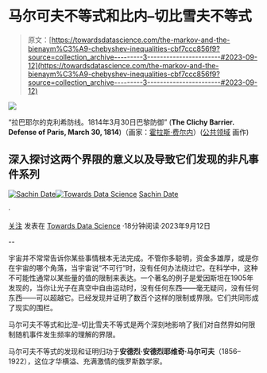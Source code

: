 # 马尔可夫不等式和比内–切比雪夫不等式

> 原文：[https://towardsdatascience.com/the-markov-and-the-bienaym%C3%A9-chebyshev-inequalities-cbf7ccc856f9?source=collection_archive---------3-----------------------#2023-09-12](https://towardsdatascience.com/the-markov-and-the-bienaym%C3%A9-chebyshev-inequalities-cbf7ccc856f9?source=collection_archive---------3-----------------------#2023-09-12)

![](../Images/58636f18625abacc1e9b66e680a0d327.png)

“拉巴耶尔的克利希防线。1814年3月30日巴黎防御” (**The Clichy Barrier. Defense of Paris, March 30, 1814**)（画家：[霍拉斯·费尔内](https://en.wikipedia.org/wiki/en:Horace_Vernet)）([公共领域](https://commons.wikimedia.org/wiki/File:La_Barri%C3%A8re_de_Clichy._D%C3%A9fense_de_Paris,_le_30_mars_1814_-_Horace_Vernet_-_Mus%C3%A9e_du_Louvre_Peintures_RF_126.jpg) 画作)

## 深入探讨这两个界限的意义以及导致它们发现的非凡事件系列

[](https://timeseriesreasoning.medium.com/?source=post_page-----cbf7ccc856f9--------------------------------)[![Sachin Date](../Images/bd023298b414caf88f79b00ef032d065.png)](https://timeseriesreasoning.medium.com/?source=post_page-----cbf7ccc856f9--------------------------------)[](https://towardsdatascience.com/?source=post_page-----cbf7ccc856f9--------------------------------)[![Towards Data Science](../Images/a6ff2676ffcc0c7aad8aaf1d79379785.png)](https://towardsdatascience.com/?source=post_page-----cbf7ccc856f9--------------------------------) [Sachin Date](https://timeseriesreasoning.medium.com/?source=post_page-----cbf7ccc856f9--------------------------------)

·

[关注](https://medium.com/m/signin?actionUrl=https%3A%2F%2Fmedium.com%2F_%2Fsubscribe%2Fuser%2Fb75b5b1730f3&operation=register&redirect=https%3A%2F%2Ftowardsdatascience.com%2Fthe-markov-and-the-bienaym%C3%A9-chebyshev-inequalities-cbf7ccc856f9&user=Sachin+Date&userId=b75b5b1730f3&source=post_page-b75b5b1730f3----cbf7ccc856f9---------------------post_header-----------) 发表在 [Towards Data Science](https://towardsdatascience.com/?source=post_page-----cbf7ccc856f9--------------------------------) ·18分钟阅读·2023年9月12日[](https://medium.com/m/signin?actionUrl=https%3A%2F%2Fmedium.com%2F_%2Fvote%2Ftowards-data-science%2Fcbf7ccc856f9&operation=register&redirect=https%3A%2F%2Ftowardsdatascience.com%2Fthe-markov-and-the-bienaym%25C3%25A9-chebyshev-inequalities-cbf7ccc856f9&user=Sachin+Date&userId=b75b5b1730f3&source=-----cbf7ccc856f9---------------------clap_footer-----------)

--

[](https://medium.com/m/signin?actionUrl=https%3A%2F%2Fmedium.com%2F_%2Fbookmark%2Fp%2Fcbf7ccc856f9&operation=register&redirect=https%3A%2F%2Ftowardsdatascience.com%2Fthe-markov-and-the-bienaym%25C3%25A9-chebyshev-inequalities-cbf7ccc856f9&source=-----cbf7ccc856f9---------------------bookmark_footer-----------)

宇宙并不常常告诉你某些事情根本无法完成。不管你多聪明，资金多雄厚，或是你在宇宙的哪个角落，当宇宙说“不可行”时，没有任何办法绕过它。在科学中，这种不可能性通常以某些量的值的限制来表达。一个著名的例子是爱因斯坦在1905年发现的，当你让光子在真空中自由运动时，没有任何东西——毫无疑问，没有任何东西——可以超越它。已经发现并证明了数百个这样的限制或界限。它们共同形成了现实的围栏。

马尔可夫不等式和比涅–切比雪夫不等式是两个深刻地影响了我们对自然界如何限制随机事件发生频率的理解的界限。

马尔可夫不等式的发现和证明归功于**安德烈·安德烈耶维奇·马尔可夫**（1856–1922），这位才华横溢、充满激情的俄罗斯数学家。
